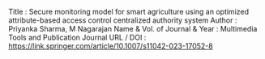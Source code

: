 Title : Secure monitoring model for smart agriculture using an optimized attribute-based access control centralized authority system
Author : Priyanka Sharma, M Nagarajan
Name & Vol. of Journal & Year : Multimedia Tools and Publication Journal
URL / DOI :   https://link.springer.com/article/10.1007/s11042-023-17052-8